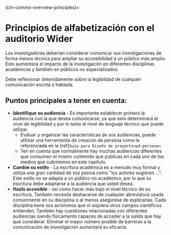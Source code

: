 (cm-comms-overview-principles)=
# Principios de alfabetización con el auditorio Wider

Los investigadores deberían considerar comunicar sus investigaciones de forma menos técnica para ampliar su accesibilidad a un público más amplio. Esto aumentará el impacto de la investigación en diferentes disciplinas académicas y también en públicos no especializados.

Debe reflexionar detenidamente sobre la legibilidad de cualquier comunicación escrita o hablada.

## Puntos principales a tener en cuenta:

* **Identifique su audiencia** - Es importante establecer primero la audiencia con la que desea comunicarse, ya que esto determinará el nivel de legibilidad y por lo tanto el nivel de lenguaje técnico que puede utilizar.
    * Evaluar y organizar las características de sus audiencias, puede utilizar una herramienta de creación de persona como la referenciada en la {ref}`Guía para Diseño de proyecto<pd-persona>`.
    * Ten en cuenta que normalmente hay muchas audiencias diferentes que consumen el mismo contenido que publicas en cada uno de los medios que cubriremos en este capítulo.
* **Cambie su estilo** - La escritura académica es a menudo muy formal y utiliza una gran cantidad de voz pasiva como "los autores sugieren ...". Este estilo no se adapta a un público no académico, por lo que su escritura debe adaptarse a la audiencia que usted desea.
* **Hazlo accesible** - así como hacer más bajo el nivel técnico de su escritura, También necesita deshacerse de cualquier abreviatura usada comúnmente en su disciplina o al menos asegúrese de explicarlas. Cada disciplina tiene sus acrónimos que ni siquiera otros campos científicos entienden. También hay cuestiones relacionadas con diferentes audiencias siendo físicamente capaces de acceder a la salida que hay que considerar. Eliminar el mayor número posible de barreras a la comunicación de investigación aumentará su eficacia.

